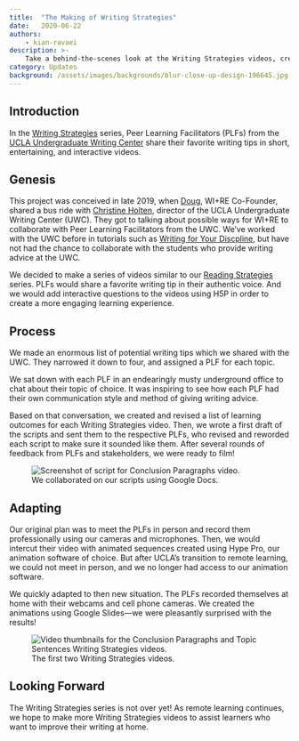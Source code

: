 ```yaml
---
title:  "The Making of Writing Strategies"
date:   2020-06-22
authors:
    - kian-ravaei
description: >-
    Take a behind-the-scenes look at the Writing Strategies videos, created in collaboration with the UCLA Undergraduate Writing Center.
category: Updates
background: /assets/images/backgrounds/blur-close-up-design-196645.jpg
---
```


## Introduction

In the [Writing Strategies](https://uclalibrary.github.io/research-tips/writing-strategies-conclusion-paragraphs/) series, Peer Learning Facilitators (PLFs) from the [UCLA Undergraduate Writing Center](https://wp.ucla.edu/wc/) share their favorite writing tips in short, entertaining, and interactive videos.

## Genesis

This project was conceived in late 2019, when [Doug](https://uclalibrary.github.io/research-tips/about/creative-team/doug/), WI+RE Co-Founder, shared a bus ride with [Christine Holten](https://wp.ucla.edu/person/christine-holten-2/), director of the UCLA Undergraduate Writing Center (UWC). They got to talking about possible ways for WI+RE to collaborate with Peer Learning Facilitators from the UWC. We’ve worked with the UWC before in tutorials such as [Writing for Your Discpline](https://uclalibrary.github.io/research-tips/writing-for-your-discipline/), but have not had the chance to collaborate with the students who provide writing advice at the UWC.

We decided to make a series of videos similar to our [Reading Strategies](https://uclalibrary.github.io/research-tips/reading-strategies/) series. PLFs would share a favorite writing tip in their authentic voice. And we would add interactive questions to the videos using H5P in order to create a more engaging learning experience.

## Process

We made an enormous list of potential writing tips which we shared with the UWC. They narrowed it down to four, and assigned a PLF for each topic.

We sat down with each PLF in an endearingly musty underground office to chat about their topic of choice. It was inspiring to see how each PLF had their own communication style and method of giving writing advice.

Based on that conversation, we created and revised a list of learning outcomes for each Writing Strategies video. Then, we wrote a first draft of the scripts and sent them to the respective PLFs, who revised and reworded each script to make sure it sounded like them. After several rounds of feedback from PLFs and stakeholders, we were ready to film!

<figure class="figure border border-primary shadow mt-3">
  <img src="{{ '/assets/images/WS-script.png' | relative_url }}" class="figure-img img-fluid rounded" alt="Screenshot of script for Conclusion Paragraphs video.">
  <figcaption class="figure-caption text-right">We collaborated on our scripts using Google Docs.</figcaption>
</figure>

## Adapting

Our original plan was to meet the PLFs in person and record them professionally using our cameras and microphones. Then, we would intercut their video with animated sequences created using Hype Pro, our animation software of choice. But after UCLA’s transition to remote learning, we could not meet in person, and we no longer had access to our animation software.

We quickly adapted to then new situation. The PLFs recorded themselves at home with their webcams and cell phone cameras. We created the animations using Google Slides—we were pleasantly surprised with the results!

<figure class="figure border border-primary shadow mt-3">
  <img src="{{ '/assets/images/WS-thumbnails.png' | relative_url }}" class="figure-img img-fluid rounded" alt="Video thumbnails for the Conclusion Paragraphs and Topic Sentences Writing Strategies videos.">
  <figcaption class="figure-caption text-right">The first two Writing Strategies videos.</figcaption>
</figure>

## Looking Forward

The Writing Strategies series is not over yet! As remote learning continues, we hope to make more Writing Strategies videos to assist learners who want to improve their writing at home.
